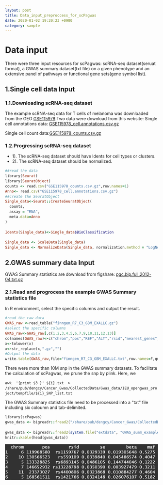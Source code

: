 ```yaml
---
layout: post
title: Data_input_preproccess_for_scPagwas
date: 2020-01-02 19:20:23 +0900
category: sample
---
```

# Data input
There were three input resources for scPagwas: scRNA-seq dataset(seruat format), a GWAS summary dataset(txt file) on a given phenotype and an extensive panel of pathways or functional gene sets(gene symbol list).

## 1.Single cell data Input

### 1.1.Downloading scRNA-seq dataset

The example scRNA-seq data for T cells of melanoma was downloaded from the GEO [GSE115978](https://www.ncbi.nlm.nih.gov/geo/query/acc.cgi?acc=GSE115978)
Two data were download from this website:
Single cell annotations data: [GSE115978_cell.annotations.csv.gz](https://ftp.ncbi.nlm.nih.gov/geo/series/GSE115nnn/GSE115978/suppl/GSE115978_cell.annotations.csv.gz)

Single cell count data:[GSE115978_counts.csv.gz](https://ftp.ncbi.nlm.nih.gov/geo/series/GSE115nnn/GSE115978/suppl/GSE115978_counts.csv.gz)
### 1.2.Progressing scRNA-seq dataset

-   1). The scRNA-seq dataset should have Idents for cell types or clusters.
-   2). The scRNA-seq dataset should be normalized.

```ruby
##read the data
library(Seurat)
library(SeuratObject)
counts <- read.csv("GSE115978_counts.csv.gz",row.names=1)
Anno<- read.csv("GSE115978_cell.annotations.csv.gz")
##create the SeuratObject
Single_data<-Seurat::CreateSeuratObject(
  counts,
  assay = "RNA",
  meta.data=Anno
)

Idents(Single_data)<-Single_data$BioClassification

Single_data <- ScaleData(Single_data)
Single_data <- NormalizeData(Single_data, normalization.method = "LogNormalize", scale.factor = 10000)
```

## 2.GWAS summary data Input

GWAS Summary statistics are download from figshare:
[pgc.bip.full.2012-04.txt.gz](https://doi.org/10.6084/m9.figshare.14671995)

### 2.1.Read and progrocess the example GWAS Summary statistics file

In R environment, select the specific columns and output the result.
```ruby
#read the raw data
GWAS_raw <-read_table("finngen_R7_C3_GBM_EXALLC.gz")
#select the specific columns
GWAS_raw<-GWAS_raw[,c(1,2,3,4,5,6,7,9,10,11,12,13)]
colnames(GWAS_raw)<-c("chrom","pos","REF","ALT","rsid","nearest_genes","pval","beta","se","maf")
x<-tolower(x)
x<-str_replace(x,".gz","")
#Output the data
write.table(GWAS_raw,file="finngen_R7_C3_GBM_EXALLC.txt",row.names=F,quote=F)
```

There were more than 10M snp in the GWAS summary datasets. To facilitate the calculation of scPagwas, we prune the snp by plink.
Here, we 

`awk  '{print $3 }' ${i}.txt  > /share/pub/dengcy/Cancer_Gwas/CollectedData/Gwas_data/IEU_opengwas_project/tempfile/${i}_SNP_list.txt`

The GWAS Summary statistics file need to be processed into a "txt" file including six coloumn and tab-delimited.
```ruby
library(scPagwas)
gwas_data <- bigreadr::fread2("/share/pub/dengcy/Cancer_Gwas/CollectedData/Gwas_data/finngen_R7/finngen_R7_C3_GBM_EXALLC.gz")

gwas_data <- bigreadr::fread2(system.file("extdata", "GWAS_summ_example.txt", package = "scPagwas"))
knitr::kable(head(gwas_data))
```
![alt_text](/public/img/figure1.1.png)
